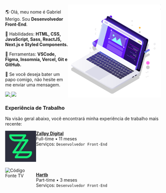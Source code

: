 <!--<img src="https://raw.githubusercontent.com/MicaelliMedeiros/micaellimedeiros/master/image/computer-illustration.png" min-width="400px" max-width="400px" width="400px" align="right" alt="Computador iuriCode">-->

<img src="pc.svg" min-width="300px" max-width="300px" width="300px" align="right" alt="Computador">

<p align="left"> 
  🌎 Olá, meu nome é Gabriel Merigo. Sou <strong>Desenvolvedor Front-End</strong>.
</p>

<p align="left">
  🦄 Habilidades: <strong>HTML, CSS, JavaScript, Sass, ReactJS, Next.js e Styled Components.</strong>
</p>

<p align="left">
  💼 Ferramentas: <strong>VSCode, Figma, Insomnia, Vercel, Git e GitHub.</strong>
</p>

<p align="left">
  💌 Se você deseja bater um papo comigo, não hesite em me enviar uma mensagem.
</p>

<p align="left">
  <a href="https://www.instagram.com/dev.gabriel_merigo/" alt="Instagram">
    <img src="https://img.shields.io/badge/-Instagram-1C1C1C?style=for-the-badge&logo=Instagram&logoColor=00FFFF&link=https://www.instagram.com/iuricode"/>
  </a>
  
  <a href="https://www.linkedin.com/in/gabrielmerigo" alt="Linkedin">
    <img src="https://img.shields.io/badge/-Linkedin-1C1C1C?style=for-the-badge&logo=Linkedin&logoColor=00FFFF&link=https://www.linkedin.com/in/iuricode"/>
  </a>
</p>

### Experiência de Trabalho
Na visão geral abaixo, você encontrará minha experiência de trabalho mais recente:

[<img align="left" height="100px" width="100px" alt="Código Fonte TV" src="zallpy.jfif"/>](https://zallpy.com/)

[**Zallpy Digital**](https://www.instagram.com/zallpydigital/) \
 Full-time • 11 meses\
Serviços: `Desenvolvedor Front-End`
<br/>
<br/>
<br/>
<br/>
<br/>
[<img align="left" height="100px" width="100px" alt="Código Fonte TV" src="https://media-exp1.licdn.com/dms/image/C4E0BAQEyJ1jL-QnR0g/company-logo_200_200/0/1615925461243?e=2159024400&v=beta&t=mrx7P-_2ptCXjT4o6fxDTmqPEW2gE3aqNGCglMKYiUY"/>](https://hartbgroup.com/tag/outsourcing/)

[**Hartb**](https://hartbgroup.com/tag/outsourcing/) \
 Part-time • 3 meses\
Serviços: `Desenvolvedor Front-End`
<br/>
